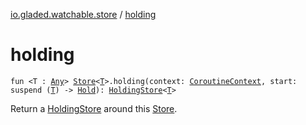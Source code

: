[io.gladed.watchable.store](index.md) / [holding](./holding.md)

# holding

`fun <T : `[`Any`](https://kotlinlang.org/api/latest/jvm/stdlib/kotlin/-any/index.html)`> `[`Store`](-store/index.md)`<`[`T`](holding.md#T)`>.holding(context: `[`CoroutineContext`](https://kotlinlang.org/api/latest/jvm/stdlib/kotlin.coroutines/-coroutine-context/index.html)`, start: suspend (`[`T`](holding.md#T)`) -> `[`Hold`](-hold/index.md)`): `[`HoldingStore`](-holding-store/index.md)`<`[`T`](holding.md#T)`>`

Return a [HoldingStore](-holding-store/index.md) around this [Store](-store/index.md).


